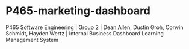 # P465-marketing-dashboard
P465 Software Engineering | Group 2 | Dean Allen, Dustin Groh, Corwin Schmidt, Hayden Wertz | Internal Business Dashboard Learning Management System
